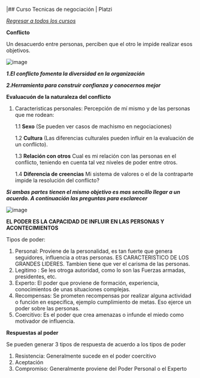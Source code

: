 |## Curso Tecnicas de negociación | Platzi

[*Regresar a todos los cursos*](/README.md)

**Conflicto**

Un desacuerdo entre personas, perciben que el otro le impide realizar esos objetivos.

![image](https://user-images.githubusercontent.com/105448434/236282196-922f3bff-ce03-4dcb-ac14-c7db87daafc3.png)

***1.El conflicto fomenta la diversidad en la organización***

***2.Herramienta para construir confianza y conocernos mejor***

**Evaluacuón de la naturaleza del conflicto**

1. Caracteristicas personales: Percepción de mí mismo y de las personas que me rodean: 

    1.1 **Sexo** (Se pueden ver casos de machismo en negociaciones)
    
    1.2 **Cultura** (Las diferencias culturales pueden influir en la evaluación de un conflicto).
    
    1.3 **Relación con otros** Cual es mi relación con las personas en el conflicto, teniendo en cuenta tal vez niveles de poder entre otros.
    
    1.4 **Diferencia de creencias** Mi sistema de valores o el de la contraparte impide la resolución del conflicto?
    
***Si ambas partes tienen el mismo objetivo es mas sencillo llegar a un acuerdo. A continuación las preguntas para esclarecer***  

![image](https://user-images.githubusercontent.com/105448434/236285529-09c24f15-fac8-4d15-a200-157e8d9fa122.png)

**EL PODER ES LA CAPACIDAD DE INFLUIR EN LAS PERSONAS Y ACONTECIMIENTOS**

Tipos de poder:

1. Personal: Proviene de la personalidad, es tan fuerte que genera seguidores, influencia a otras personas. ES CARACTERISTICO DE LOS GRANDES LIDERES. Tambien tiene que ver el carisma de las personas.
2. Legitimo : Se les otroga autoridad, como lo son las Fuerzas armadas, presidentes, etc.
3. Experto: El poder que proviene de formación, experiencia, conocimientos de unas situaciones complejas.
4. Recompensas: Se prometen recompensas por realizar alguna actividad o función en especifica, ejemplo cumplimiento de metas. Eso ejerce un poder sobre las personas.
5. Coercitivo: Es el poder que crea amenazas o infunde el miedo como motivador de influencia.

**Respuestas al poder** 

Se pueden generar 3 tipos de respuesta de acuerdo a los tipos de poder

1. Resistencia: Generalmente sucede en el poder coercitivo
2. Aceptación
3. Compromiso: Generalmente proviene del Poder Personal o el Experto
 
    
    

